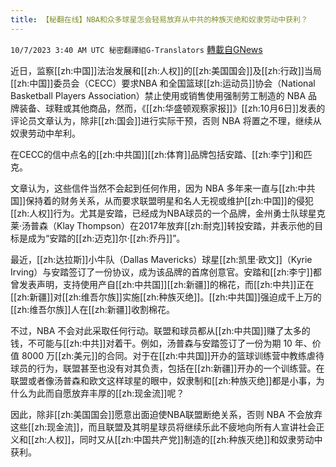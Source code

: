```yaml
---
title: 【秘翻在线】NBA和众多球星怎会轻易放弃从中共的种族灭绝和奴隶劳动中获利？
---
```

`10/7/2023 3:40 AM UTC 秘密翻譯組G-Translators` [轉載自GNews](https://gnews.org/articles/1796997)

近日，监察[[zh:中国]]法治发展和[[zh:人权]]的[[zh:美国国会]]及[[zh:行政]]当局[[zh:中国]]委员会（CECC）要求NBA 和全国篮球[[zh:运动员]]协会（National Basketball Players Association）禁止使用或销售使用强制劳工制造的 NBA 品牌装备、球鞋或其他商品，然而，《[[zh:华盛顿观察家报]]》[[zh:10月6日]]发表的评论员文章认为，除非[[zh:国会]]进行实际干预，否则 NBA 将置之不理，继续从奴隶劳动中牟利。

在CECC的信中点名的[[zh:中共国]][[zh:体育]]品牌包括安踏、[[zh:李宁]]和匹克。

文章认为，这些信件当然不会起到任何作用，因为 NBA 多年来一直与[[zh:中共国]]保持着的财务关系，从而要求联盟明星和名人无视或维护[[zh:中国]]的侵犯[[zh:人权]]行为。尤其是安踏，已经成为NBA球员的一个品牌，金州勇士队球星克莱·汤普森（Klay Thompson）在2017年放弃[[zh:耐克]]转投安踏，并表示他的目标是成为“安踏的[[zh:迈克]]尔·[[zh:乔丹]]”。

最近，[[zh:达拉斯]]小牛队（Dallas Mavericks）球星[[zh:凯里·欧文]]（Kyrie Irving）与安踏签订了一份协议，成为该品牌的首席创意官。安踏和[[zh:李宁]]都曾发表声明，支持使用产自[[zh:中共国]][[zh:新疆]]的棉花，而[[zh:中共]]正在[[zh:新疆]]对[[zh:维吾尔族]]实施[[zh:种族灭绝]]。[[zh:中共国]]强迫成千上万的[[zh:维吾尔族]]人在[[zh:新疆]]收割棉花。

不过，NBA 不会对此采取任何行动。联盟和球员都从[[zh:中共国]]赚了太多的钱，不可能与[[zh:中共]]对着干。例如，汤普森与安踏签订了一份为期 10 年、价值 8000 万[[zh:美元]]的合同。对于在[[zh:中共国]]开办的篮球训练营中教练虐待球员的行为，联盟甚至也没有对其负责，包括在[[zh:新疆]]开办的一个训练营。在联盟或者像汤普森和欧文这样球星的眼中，奴隶制和[[zh:种族灭绝]]都是小事，为什么为此而自愿放弃丰厚的[[zh:现金流]]呢？

因此，除非[[zh:美国国会]]愿意出面迫使NBA联盟断绝关系，否则 NBA 不会放弃这些[[zh:现金流]]，而且联盟及其明星球员将继续乐此不疲地向所有人宣讲社会正义和[[zh:人权]]，同时又从[[zh:中国共产党]]制造的[[zh:种族灭绝]]和奴隶劳动中获利。
